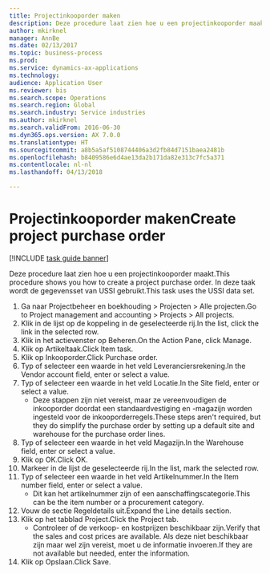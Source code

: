 ```yaml
--- 
title: Projectinkooporder maken
description: Deze procedure laat zien hoe u een projectinkooporder maakt.
author: mkirknel
manager: AnnBe
ms.date: 02/13/2017
ms.topic: business-process
ms.prod: 
ms.service: dynamics-ax-applications
ms.technology: 
audience: Application User
ms.reviewer: bis
ms.search.scope: Operations
ms.search.region: Global
ms.search.industry: Service industries
ms.author: mkirknel
ms.search.validFrom: 2016-06-30
ms.dyn365.ops.version: AX 7.0.0
ms.translationtype: HT
ms.sourcegitcommit: a8b5a5af5108744406a3d2fb84d7151baea2481b
ms.openlocfilehash: b8409586e6d4ae13da2b171da82e313c7fc5a371
ms.contentlocale: nl-nl
ms.lasthandoff: 04/13/2018

---
```

# <a name="create-project-purchase-order"></a><span data-ttu-id="3ee7d-103">Projectinkooporder maken</span><span class="sxs-lookup"><span data-stu-id="3ee7d-103">Create project purchase order</span></span>

[!INCLUDE [task guide banner](../../includes/task-guide-banner.md)]

<span data-ttu-id="3ee7d-104">Deze procedure laat zien hoe u een projectinkooporder maakt.</span><span class="sxs-lookup"><span data-stu-id="3ee7d-104">This procedure shows you how to create a project purchase order.</span></span> <span data-ttu-id="3ee7d-105">In deze taak wordt de gegevensset van USSI gebruikt.</span><span class="sxs-lookup"><span data-stu-id="3ee7d-105">This task uses the USSI data set.</span></span>

1. <span data-ttu-id="3ee7d-106">Ga naar Projectbeheer en boekhouding > Projecten > Alle projecten.</span><span class="sxs-lookup"><span data-stu-id="3ee7d-106">Go to Project management and accounting > Projects > All projects.</span></span>
2. <span data-ttu-id="3ee7d-107">Klik in de lijst op de koppeling in de geselecteerde rij.</span><span class="sxs-lookup"><span data-stu-id="3ee7d-107">In the list, click the link in the selected row.</span></span>
3. <span data-ttu-id="3ee7d-108">Klik in het actievenster op Beheren.</span><span class="sxs-lookup"><span data-stu-id="3ee7d-108">On the Action Pane, click Manage.</span></span>
4. <span data-ttu-id="3ee7d-109">Klik op Artikeltaak.</span><span class="sxs-lookup"><span data-stu-id="3ee7d-109">Click Item task.</span></span>
5. <span data-ttu-id="3ee7d-110">Klik op Inkooporder.</span><span class="sxs-lookup"><span data-stu-id="3ee7d-110">Click Purchase order.</span></span>
6. <span data-ttu-id="3ee7d-111">Typ of selecteer een waarde in het veld Leveranciersrekening.</span><span class="sxs-lookup"><span data-stu-id="3ee7d-111">In the Vendor account field, enter or select a value.</span></span>
7. <span data-ttu-id="3ee7d-112">Typ of selecteer een waarde in het veld Locatie.</span><span class="sxs-lookup"><span data-stu-id="3ee7d-112">In the Site field, enter or select a value.</span></span>
    * <span data-ttu-id="3ee7d-113">Deze stappen zijn niet vereist, maar ze vereenvoudigen de inkooporder doordat een standaardvestiging en -magazijn worden ingesteld voor de inkooporderregels.</span><span class="sxs-lookup"><span data-stu-id="3ee7d-113">These steps aren't required, but they do simplify the purchase order by setting up a default site and warehouse for the purchase order lines.</span></span>  
8. <span data-ttu-id="3ee7d-114">Typ of selecteer een waarde in het veld Magazijn.</span><span class="sxs-lookup"><span data-stu-id="3ee7d-114">In the Warehouse field, enter or select a value.</span></span>
9. <span data-ttu-id="3ee7d-115">Klik op OK.</span><span class="sxs-lookup"><span data-stu-id="3ee7d-115">Click OK.</span></span>
10. <span data-ttu-id="3ee7d-116">Markeer in de lijst de geselecteerde rij.</span><span class="sxs-lookup"><span data-stu-id="3ee7d-116">In the list, mark the selected row.</span></span>
11. <span data-ttu-id="3ee7d-117">Typ of selecteer een waarde in het veld Artikelnummer.</span><span class="sxs-lookup"><span data-stu-id="3ee7d-117">In the Item number field, enter or select a value.</span></span>
    * <span data-ttu-id="3ee7d-118">Dit kan het artikelnummer zijn of een aanschaffingscategorie.</span><span class="sxs-lookup"><span data-stu-id="3ee7d-118">This can be the item number or a procurement category.</span></span>  
12. <span data-ttu-id="3ee7d-119">Vouw de sectie Regeldetails uit.</span><span class="sxs-lookup"><span data-stu-id="3ee7d-119">Expand the Line details section.</span></span>
13. <span data-ttu-id="3ee7d-120">Klik op het tabblad Project.</span><span class="sxs-lookup"><span data-stu-id="3ee7d-120">Click the Project tab.</span></span>
    * <span data-ttu-id="3ee7d-121">Controleer of de verkoop- en kostprijzen beschikbaar zijn.</span><span class="sxs-lookup"><span data-stu-id="3ee7d-121">Verify that the sales and cost prices are available.</span></span> <span data-ttu-id="3ee7d-122">Als deze niet beschikbaar zijn maar wel zijn vereist, moet u de informatie invoeren.</span><span class="sxs-lookup"><span data-stu-id="3ee7d-122">If they are not available but needed, enter the information.</span></span>  
14. <span data-ttu-id="3ee7d-123">Klik op Opslaan.</span><span class="sxs-lookup"><span data-stu-id="3ee7d-123">Click Save.</span></span>


